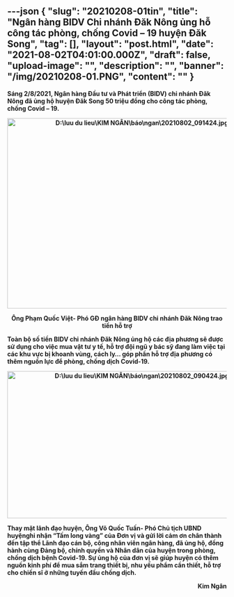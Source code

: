 ---json
{
    "slug": "20210208-01tin",
    "title": "Ngân hàng BIDV Chi nhánh Đăk Nông ủng hỗ công tác phòng, chống Covid – 19 huyện Đăk Song",
    "tag": [],
    "layout": "post.html",
    "date": "2021-08-02T04:01:00.000Z",
    "draft": false,
    "upload-image": "",
    "description": "",
    "banner": "/img/20210208-01.PNG",
    "__content__": ""
}
---
<p><strong>S&aacute;ng 2/8/2021, Ng&acirc;n h&agrave;ng Đầu tư v&agrave; Ph&aacute;t triển (BIDV) chi nh&aacute;nh Đăk N&ocirc;ng đ&atilde; ủng hộ huyện Đăk Song 50 triệu đồng cho c&ocirc;ng t&aacute;c ph&ograve;ng, chống Covid &ndash; 19.&nbsp;</strong></p>

<p style="text-align:center"><strong><img alt="D:\luu du lieu\KIM NGÂN\báo\ngan\20210802_091424.jpg" src="https://lh6.googleusercontent.com/1hDQNcGyNFFCBu8Freks5BQiyEWiqNtkNbPI4zQvdznGDjop1dnxND5_u20128z04fCs1f-KRPG4RL11RlKOmCJj5rTpFwrDkYrQLSTpX_iai_X2yjpi9hwiK6F88gl5-PveuYE" style="height:437px; width:602px" /></strong></p>

<p style="text-align:center"><strong>&Ocirc;ng Phạm Quốc Việt- Ph&oacute; GĐ ng&acirc;n h&agrave;ng BIDV chi nh&aacute;nh Đăk N&ocirc;ng trao tiền hỗ trợ</strong></p>

<p><strong>To&agrave;n bộ số tiền BIDV chi nh&aacute;nh Đăk N&ocirc;ng ủng hộ c&aacute;c địa phương sẽ được sử dụng cho việc mua vật tư y tế, hỗ trợ đội ngũ y b&aacute;c sỹ đang l&agrave;m việc tại c&aacute;c khu vực bị khoanh v&ugrave;ng, c&aacute;ch ly&hellip; g&oacute;p phần hỗ trợ địa phương c&oacute; th&ecirc;m nguồn lực để ph&ograve;ng, chống dịch Covid-19.</strong></p>

<p style="text-align:center"><strong><img alt="D:\luu du lieu\KIM NGÂN\báo\ngan\20210802_090424.jpg" src="https://lh3.googleusercontent.com/VEQ5HmhBuac6kPZ0bOd4N-c24ELHw8rOStf3BC7o2xhDxP_W821XZ9Et8d3Mix8rDLFhAmKA2rMTNPXGGp8XD0pwzLfZ1iQ9cHfRvS34spjBl8e_943qRcIDVOB45eT8AcjHqZI" style="height:338px; width:602px" /></strong></p>

<p><strong>Thay mặt l&atilde;nh đạo huyện, &Ocirc;ng V&otilde; Quốc Tuấn- Ph&oacute; Chủ tịch UBND huyệnghi nhận &ldquo;Tấm long v&agrave;ng&rdquo; của Đơn vị v&agrave; gửi lời cảm ơn ch&acirc;n th&agrave;nh đến tập thể L&atilde;nh đạo c&aacute;n bộ, c&ocirc;ng nh&acirc;n vi&ecirc;n ng&acirc;n h&agrave;ng, đ&atilde; ủng hộ, đồng h&agrave;nh c&ugrave;ng Đảng bộ, ch&iacute;nh quyền v&agrave; Nh&acirc;n d&acirc;n của huyện trong ph&ograve;ng, chống dịch bệnh Covid-19. Sự ủng hộ của đơn vị sẽ gi&uacute;p huyện c&oacute; th&ecirc;m nguồn kinh ph&iacute; để mua sắm trang thiết bị, nhu yếu phẩm cần thiết, hỗ trợ cho chiến sĩ ở những tuyến đầu chống dịch.</strong></p>

<p style="text-align:right"><strong>Kim Ng&acirc;n</strong></p>
